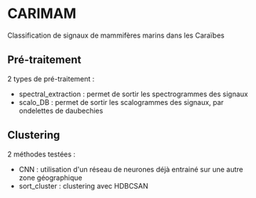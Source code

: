 # CARIMAM

Classification de signaux de mammifères marins dans les Caraïbes

## Pré-traitement

2 types de pré-traitement : 
- spectral_extraction : permet de sortir les spectrogrammes des signaux
- scalo_DB : permet de sortir les scalogrammes des signaux, par ondelettes de daubechies

## Clustering

2 méthodes testées :
- CNN : utilisation d'un réseau de neurones déjà entrainé sur une autre zone géographique
- sort_cluster : clustering avec HDBCSAN
